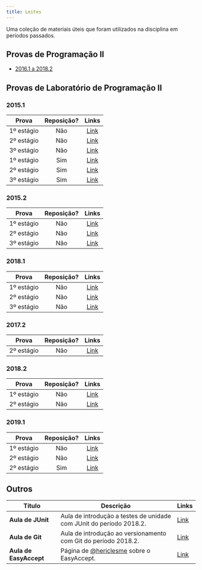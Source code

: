 ```yaml
---
title: Leites
---
```


Uma coleção de materiais úteis que foram utilizados na disciplina em períodos passados.

## Provas de Programação II

- [2016.1 a 2018.2](https://drive.google.com/drive/folders/1juCfbu85KAgiPOHEJo97Kn1k8AHk1-wy)

## Provas de Laboratório de Programação II

### 2015.1
**Prova** | **Reposição?** | **Links** |
:---: | :---: | :---: |
1º estágio | Não | [Link](https://drive.google.com/open?id=1kH4dNWSW3Zx_SfourfPmpqz1-HakSYXT) |
2º estágio | Não | [Link](https://drive.google.com/open?id=1D9NKQrBA28tg8Z3WRotB63oe2HKKwmf4) |
3º estágio | Não | [Link](https://drive.google.com/open?id=1kN8kCcn0kUEgTaofLagN9dWwLT34VoOd) |
1º estágio | Sim | [Link](https://drive.google.com/open?id=1l60RpsnTp3fvVqgLV9zDX2NBYA1rMPcM) |
2º estágio | Sim | [Link](https://drive.google.com/open?id=1QMdKhe9UEu40RryPFIDomJrEblsfy0fv) |
3º estágio | Sim | [Link](https://drive.google.com/open?id=1Yrtgs4195dx_wSAg8GruFRXRyPSwKGhc) |

### 2015.2
**Prova** | **Reposição?** | **Links** |
:---: | :---:| :---: |
1º estágio | Não | [Link](https://drive.google.com/open?id=1PN6KRBOrmu_M9fP16okRp52Zh8aeKHOu) |
2º estágio | Não | [Link](https://drive.google.com/open?id=1VWpyrxmd9uldfBTalPjuw1WPM2N9_Q_v) |
3º estágio | Não | [Link](https://drive.google.com/open?id=1eM8ahb7G316bd8F1JfCyoJxcT5iUfqRx) |

### 2018.1
**Prova** | **Reposição?** | **Links** |
:---: | :---:| :---: |
1º estágio | Não | [Link](https://docs.google.com/document/d/e/2PACX-1vScJ0a_3f_-BE5nmGpVoHbGQ05esJfFn4Tzq--jOVJfs0g5auAnWQsitrgcrsOXfTVoaIHiGYGN8Lv7/pub) |
2º estágio | Não | [Link](https://docs.google.com/document/d/e/2PACX-1vQvvTKW8iKejtm8MqYDwef0hLE_iOF_qaXo5ejMPNf5-mp0wN-JrKjM14fwHOdlUmwA4r_n_weRIMFq/pub) |
3º estágio | Não | [Link](https://docs.google.com/document/d/e/2PACX-1vRUOxI-ZAF0CwI6S8dwgSalE9p0Nyzy-s45q02S284k0Rt1D2p_E8Xfj-WkA6XZkA8VIxFKjo5hzM0O/pub) |

### 2017.2
**Prova** | **Reposição?** | **Links** |
:---: | :---: | :---: |
2º estágio | Não| [Link](https://drive.google.com/file/d/1BFMmRzh9PXmAz7ZtABLMRDjwNegHXmBJ/view) |

### 2018.2
**Prova** | **Reposição?** | **Links** |
:---: | :---:| :---: |
1º estágio | Não | [Link](https://docs.google.com/document/d/e/2PACX-1vST9157TxUE9yAJUa3BfTLgk7eYcAzVJMqFDeDGsriByT7Omi4DrjPKLsxYI7Ni-VvGZGvkBwLu2-Oh/pub) |
2º estágio | Não | [Link](https://docs.google.com/document/d/e/2PACX-1vRGCz5GQ-_ZeyS8d0WSNOvvbmN42mgKZuovEZ6beU33cPZJ3pVlxX9tGkea5ffzPlHR2MAXWRdTiUtp/pub) |

### 2019.1
**Prova** | **Reposição?** | **Links** |
:---: | :---:| :---: |
1º estágio | Não | [Link](https://docs.google.com/document/d/e/2PACX-1vRWiM4knsnIoVIt6ZvjMFWndyi-hVvGze1rIy1UVT_fGqeMmVwvQx9ERiX0Mi-f2IBYlLQH4_3uueDX/pub) |
2º estágio | Não | [Link](https://docs.google.com/document/d/e/2PACX-1vT8irafkW8r-r6WjlT6R7EfZhX_B8BChfdwGfoheOc5xLVwhCtpXB5pWxMMGSg0Dr0vJrhQ3z47BvZV/pub) |
2º estágio | Sim | [Link](https://docs.google.com/document/d/e/2PACX-1vRCAHJkK71xDDCgxivp4KwyOQbmB0HfZzAnTRBrcZgu9aMccvjb16aZ4wn-2X-BWA-m51XtHTgxiDpr/pub) |

## Outros

Título | Descrição | Links
------ | --------- | ----
**Aula de JUnit** | Aula de introdução a testes de unidade com JUnit do período 2018.2. | [Link](https://goo.gl/xUgW8C)
**Aula de Git** | Aula de introdução ao versionamento com Git do período 2018.2. | [Link](https://goo.gl/oTyz3M)
**Aula de EasyAccept** | Página de [@hericlesme](https://github.com/hericlesme) sobre o EasyAccept. | [Link](https://goo.gl/vSMJbH)